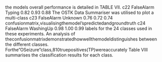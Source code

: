 the models overall performance is detailed in TABLE VII. c22 FalseAlarm Typing 0.82 0.93 0.88
The OSTK Data Summariser was utilised to plot a multi-class c23 FalseAlarm Unknown 0.76 0.72 0.74
confusionmatrix,visualisingthemodel’spredictedandgroundtruth c24 FalseAlarm WashingUp 0.98 1.00 0.99
labels for the 24 classes used in these experiments. An analysis of
theconfusionmatrixdemonstratedhowwellthemodeldistinguishes
between the different classes.
Forthe”OSeizure”class,810truepositives(TP)wereaccurately Table VIII summarises the classification results for each class.